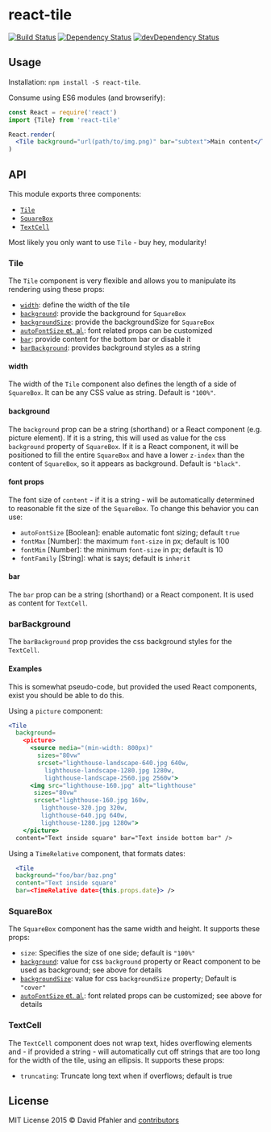 # react-tile
[![Build Status](https://travis-ci.org/excellenteasy/react-component.svg?branch=master)](https://travis-ci.org/excellenteasy/react-component)
[![Dependency Status](https://david-dm.org/excellenteasy/react-component.svg)](https://david-dm.org/excellenteasy/react-component)
[![devDependency Status](https://david-dm.org/excellenteasy/react-component/dev-status.svg)](https://david-dm.org/excellenteasy/react-component#info=devDependencies)

## Usage
Installation: `npm install -S react-tile`.

Consume using ES6 modules (and browserify):

```jsx
const React = require('react')
import {Tile} from 'react-tile'

React.render(
  <Tile background="url(path/to/img.png)" bar="subtext">Main content</Tile>
)
```

## API
This module exports three components:
* [`Tile`](#tile)
* [`SquareBox`](#squarebox)
* [`TextCell`](#textcell)

Most likely you only want to use `Tile` - buy hey, modularity!

### Tile
The `Tile` component is very flexible and allows you to manipulate its rendering using these props:
* [`width`](#width): define the width of the tile
* [`background`](#background): provide the background for `SquareBox`
* [`backgroundSize`](#backgroundSize): provide the backgroundSize for `SquareBox`
* [`autoFontSize` et. al.](#font-props): font related props can be customized
* [`bar`](#bar): provide content for the bottom bar or disable it
* [`barBackground`](#barbackground): provides background styles as a string

#### width
The width of the `Tile` component also defines the length of a side of `SquareBox`. It can be any CSS value as string. Default is `"100%"`.

#### background
The `background` prop can be a string (shorthand) or a React component (e.g. picture element). If it is a string, this will used as value for the css `background` property of `SquareBox`. If it is a React component, it will be positioned to fill the entire `SquareBox` and have a lower `z-index` than the content of `SquareBox`, so it appears as background. Default is `"black"`.

#### font props
The font size of `content` - if it is a string - will be automatically determined to reasonable fit the size of the `SquareBox`. To change this behavior you can use:
* `autoFontSize` [Boolean]: enable automatic font sizing; default `true`
* `fontMax` [Number]: the maximum `font-size` in px; default is 100
* `fontMin` [Number]: the minimum `font-size` in px; default is 10
* `fontFamily` [String]: what is says; default is `inherit`

#### bar
The `bar` prop can be a string (shorthand) or a React component. It is used as content for `TextCell`.

### barBackground
The `barBackground` prop provides the css background styles for the `TextCell`.

#### Examples
This is somewhat pseudo-code, but provided the used React components, exist you should be able to do this.

Using a `picture` component:
```jsx
<Tile 
  background=
    <picture>
      <source media="(min-width: 800px)"
        sizes="80vw"
        srcset="lighthouse-landscape-640.jpg 640w,
          lighthouse-landscape-1280.jpg 1280w,
          lighthouse-landscape-2560.jpg 2560w">
      <img src="lighthouse-160.jpg" alt="lighthouse"
       sizes="80vw"
       srcset="lighthouse-160.jpg 160w,
         lighthouse-320.jpg 320w,
         lighthouse-640.jpg 640w,
         lighthouse-1280.jpg 1280w">
    </picture>
  content="Text inside square" bar="Text inside bottom bar" />
```

Using a `TimeRelative` component, that formats dates:
```jsx
  <Tile 
  background="foo/bar/baz.png"
  content="Text inside square" 
  bar=<TimeRelative date={this.props.date}> />
```

### SquareBox
The `SquareBox` component has the same width and height. It supports these props:
* `size`: Specifies the size of one side; default is `"100%"`
* [`background`](#background): value for css `background` property or React component to be used as background; see above for details
* [`backgroundSize`](#backgroundSize): value for css `backgroundSize` property; Default is `"cover"`
* [`autoFontSize` et. al.](#font-props): font related props can be customized; see above for details

### TextCell
The `TextCell` component does not wrap text, hides overflowing elements and - if provided a string - will automatically cut off strings that are too long for the width of the tile, using an ellipsis. It supports these props:
* `truncating`: Truncate long text when if overflows; default is true

## License

MIT License 
2015 © David Pfahler and [contributors](https://github.com/excellenteasy/react-tile/graphs/contributors)
